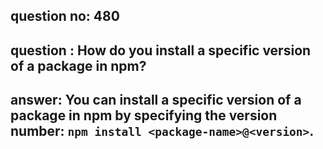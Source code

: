 
      
## question no: 480

## question : How do you install a specific version of a package in npm?

## answer: You can install a specific version of a package in npm by specifying the version number: `npm install <package-name>@<version>`.
      